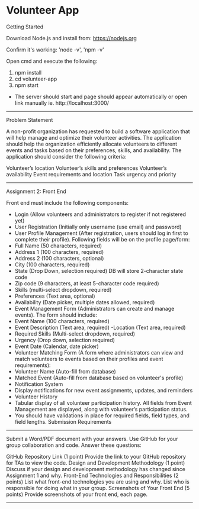 # Volunteer App
Getting Started

Download Node.js and install from: https://nodejs.org

Confirm it's working:
'node -v', 
'npm -v'

Open cmd and execute the following:
1. npm install
2. cd volunteer-app
3. npm start

- The server should start and page should appear automatically or open link manually ie. http://localhost:3000/
--------------------------------------
Problem Statement

A non-profit organization has requested to build a software application that will help manage and optimize their volunteer activities. The application should help the organization efficiently allocate volunteers to different events and tasks based on their preferences, skills, and availability. The application should consider the following criteria:

Volunteer’s location
Volunteer’s skills and preferences
Volunteer’s availability
Event requirements and location
Task urgency and priority

---------------------------------------
Assignment 2: Front End

Front end must include the following components:

- Login (Allow volunteers and administrators to register if not registered yet)
- User Registration (Initially only username (use email) and password)
- User Profile Management (After registration, users should log in first to complete their profile). Following fields will be on the profile page/form:
- Full Name (50 characters, required)
- Address 1 (100 characters, required)
- Address 2 (100 characters, optional)
- City (100 characters, required)
- State (Drop Down, selection required) DB will store 2-character state code
- Zip code (9 characters, at least 5-character code required)
- Skills (multi-select dropdown, required)
- Preferences (Text area, optional)
- Availability (Date picker, multiple dates allowed, required)
- Event Management Form (Administrators can create and manage events). The form should include:
- Event Name (100 characters, required)
- Event Description (Text area, required)
-Location (Text area, required)
- Required Skills (Multi-select dropdown, required)
- Urgency (Drop down, selection required)
- Event Date (Calendar, date picker)
- Volunteer Matching Form (A form where administrators can view and match volunteers to events based on their profiles and event requirements):
- Volunteer Name (Auto-fill from database)
- Matched Event (Auto-fill from database based on volunteer's profile)
- Notification System
- Display notifications for new event assignments, updates, and reminders
- Volunteer History
- Tabular display of all volunteer participation history. All fields from Event Management are displayed, along with volunteer’s participation status.
- You should have validations in place for required fields, field types, and field lengths.
Submission Requirements
----------------------------------------------------
Submit a Word/PDF document with your answers.
Use GitHub for your group collaboration and code.
Answer these questions:

GitHub Repository Link (1 point)
Provide the link to your GitHub repository for TAs to view the code.
Design and Development Methodology (1 point)
Discuss if your design and development methodology has changed since Assignment 1 and why.
Front-End Technologies and Responsibilities (2 points)
List what front-end technologies you are using and why. List who is responsible for doing what in your group.
Screenshots of Your Front End (5 points)
Provide screenshots of your front end, each page.

---------------------------------------------------- 

